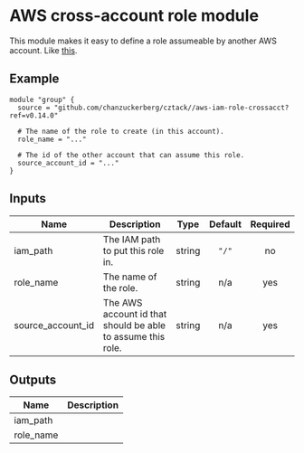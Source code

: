 # AWS cross-account role module

This module makes it easy to define a role assumeable by another AWS account. Like [this](https://docs.aws.amazon.com/IAM/latest/UserGuide/tutorial_cross-account-with-roles.html).

## Example

```hcl
module "group" {
  source = "github.com/chanzuckerberg/cztack//aws-iam-role-crossacct?ref=v0.14.0"

  # The name of the role to create (in this account).
  role_name = "..."

  # The id of the other account that can assume this role.
  source_account_id = "..."
}
```

<!-- START -->
## Inputs

| Name | Description | Type | Default | Required |
|------|-------------|:----:|:-----:|:-----:|
| iam\_path | The IAM path to put this role in. | string | `"/"` | no |
| role\_name | The name of the role. | string | n/a | yes |
| source\_account\_id | The AWS account id that should be able to assume this role. | string | n/a | yes |

## Outputs

| Name | Description |
|------|-------------|
| iam\_path |  |
| role\_name |  |

<!-- END -->
